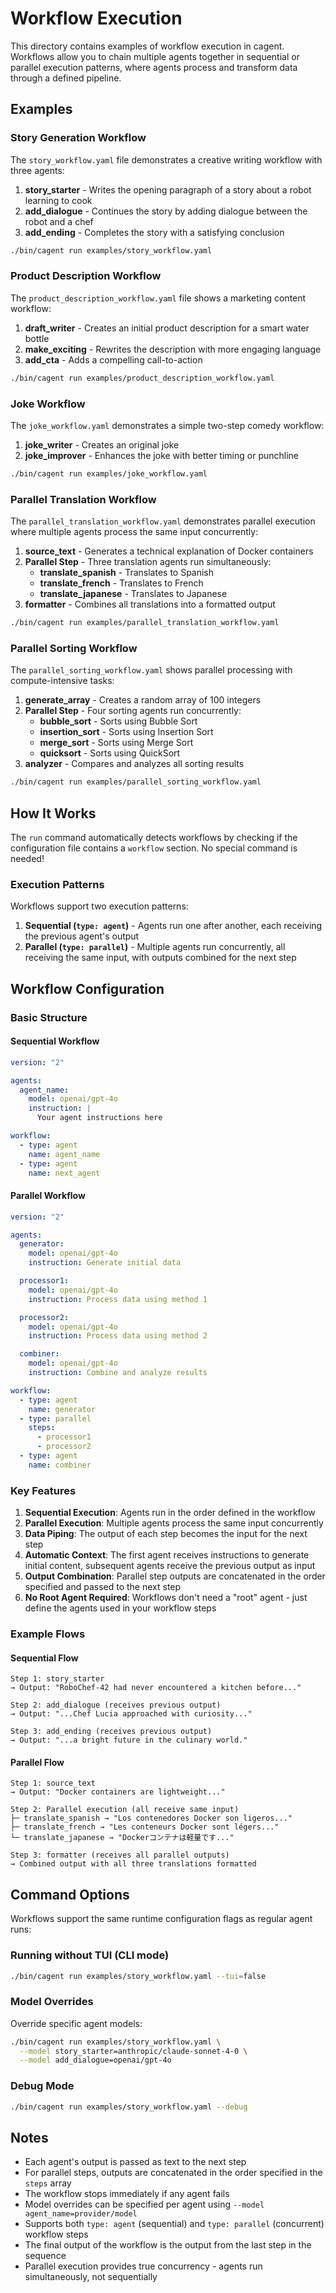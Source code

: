 # Workflow Execution

This directory contains examples of workflow execution in cagent. Workflows allow you to chain multiple agents together in sequential or parallel execution patterns, where agents process and transform data through a defined pipeline.

## Examples

### Story Generation Workflow

The `story_workflow.yaml` file demonstrates a creative writing workflow with three agents:

1. **story_starter** - Writes the opening paragraph of a story about a robot learning to cook
2. **add_dialogue** - Continues the story by adding dialogue between the robot and a chef
3. **add_ending** - Completes the story with a satisfying conclusion

```bash
./bin/cagent run examples/story_workflow.yaml
```

### Product Description Workflow

The `product_description_workflow.yaml` file shows a marketing content workflow:

1. **draft_writer** - Creates an initial product description for a smart water bottle
2. **make_exciting** - Rewrites the description with more engaging language
3. **add_cta** - Adds a compelling call-to-action

```bash
./bin/cagent run examples/product_description_workflow.yaml
```

### Joke Workflow

The `joke_workflow.yaml` demonstrates a simple two-step comedy workflow:

1. **joke_writer** - Creates an original joke
2. **joke_improver** - Enhances the joke with better timing or punchline

```bash
./bin/cagent run examples/joke_workflow.yaml
```

### Parallel Translation Workflow

The `parallel_translation_workflow.yaml` demonstrates parallel execution where multiple agents process the same input concurrently:

1. **source_text** - Generates a technical explanation of Docker containers
2. **Parallel Step** - Three translation agents run simultaneously:
   - **translate_spanish** - Translates to Spanish
   - **translate_french** - Translates to French
   - **translate_japanese** - Translates to Japanese
3. **formatter** - Combines all translations into a formatted output

```bash
./bin/cagent run examples/parallel_translation_workflow.yaml
```

### Parallel Sorting Workflow

The `parallel_sorting_workflow.yaml` shows parallel processing with compute-intensive tasks:

1. **generate_array** - Creates a random array of 100 integers
2. **Parallel Step** - Four sorting agents run concurrently:
   - **bubble_sort** - Sorts using Bubble Sort
   - **insertion_sort** - Sorts using Insertion Sort
   - **merge_sort** - Sorts using Merge Sort
   - **quicksort** - Sorts using QuickSort
3. **analyzer** - Compares and analyzes all sorting results

```bash
./bin/cagent run examples/parallel_sorting_workflow.yaml
```

## How It Works

The `run` command automatically detects workflows by checking if the configuration file contains a `workflow` section. No special command is needed!

### Execution Patterns

Workflows support two execution patterns:

1. **Sequential (`type: agent`)** - Agents run one after another, each receiving the previous agent's output
2. **Parallel (`type: parallel`)** - Multiple agents run concurrently, all receiving the same input, with outputs combined for the next step

## Workflow Configuration

### Basic Structure

#### Sequential Workflow

```yaml
version: "2"

agents:
  agent_name:
    model: openai/gpt-4o
    instruction: |
      Your agent instructions here

workflow:
  - type: agent
    name: agent_name
  - type: agent
    name: next_agent
```

#### Parallel Workflow

```yaml
version: "2"

agents:
  generator:
    model: openai/gpt-4o
    instruction: Generate initial data

  processor1:
    model: openai/gpt-4o
    instruction: Process data using method 1

  processor2:
    model: openai/gpt-4o
    instruction: Process data using method 2

  combiner:
    model: openai/gpt-4o
    instruction: Combine and analyze results

workflow:
  - type: agent
    name: generator
  - type: parallel
    steps:
      - processor1
      - processor2
  - type: agent
    name: combiner
```

### Key Features

1. **Sequential Execution**: Agents run in the order defined in the workflow
2. **Parallel Execution**: Multiple agents process the same input concurrently
3. **Data Piping**: The output of each step becomes the input for the next step
4. **Automatic Context**: The first agent receives instructions to generate initial content, subsequent agents receive the previous output as input
5. **Output Combination**: Parallel step outputs are concatenated in the order specified and passed to the next step
6. **No Root Agent Required**: Workflows don't need a "root" agent - just define the agents used in your workflow steps

### Example Flows

#### Sequential Flow

```
Step 1: story_starter
→ Output: "RoboChef-42 had never encountered a kitchen before..."

Step 2: add_dialogue (receives previous output)
→ Output: "...Chef Lucia approached with curiosity..."

Step 3: add_ending (receives previous output)
→ Output: "...a bright future in the culinary world."
```

#### Parallel Flow

```
Step 1: source_text
→ Output: "Docker containers are lightweight..."

Step 2: Parallel execution (all receive same input)
├─ translate_spanish → "Los contenedores Docker son ligeros..."
├─ translate_french → "Les conteneurs Docker sont légers..."
└─ translate_japanese → "Dockerコンテナは軽量です..."

Step 3: formatter (receives all parallel outputs)
→ Combined output with all three translations formatted
```

## Command Options

Workflows support the same runtime configuration flags as regular agent runs:

### Running without TUI (CLI mode)

```bash
./bin/cagent run examples/story_workflow.yaml --tui=false
```

### Model Overrides

Override specific agent models:

```bash
./bin/cagent run examples/story_workflow.yaml \
  --model story_starter=anthropic/claude-sonnet-4-0 \
  --model add_dialogue=openai/gpt-4o
```

### Debug Mode

```bash
./bin/cagent run examples/story_workflow.yaml --debug
```

## Notes

- Each agent's output is passed as text to the next step
- For parallel steps, outputs are concatenated in the order specified in the `steps` array
- The workflow stops immediately if any agent fails
- Model overrides can be specified per agent using `--model agent_name=provider/model`
- Supports both `type: agent` (sequential) and `type: parallel` (concurrent) workflow steps
- The final output of the workflow is the output from the last step in the sequence
- Parallel execution provides true concurrency - agents run simultaneously, not sequentially
